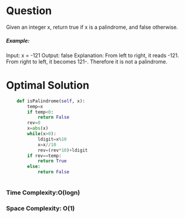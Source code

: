 # Question
Given an integer x, return true if x is a palindrome, and false otherwise.

##### Example:
Input: x = -121
Output: false
Explanation: From left to right, it reads -121. From right to left, it becomes 121-. Therefore it is not a palindrome.

# Optimal Solution

``` python
    def isPalindrome(self, x):
        temp=x
        if temp<0:
            return False
        rev=0
        x=abs(x)
        while(x>0):
            ldigit=x%10
            x=x//10
            rev=(rev*10)+ldigit
        if rev==temp:
            return True
        else:
            return False
        
```
### Time Complexity:O(logn)
### Space Complexity: O(1)
